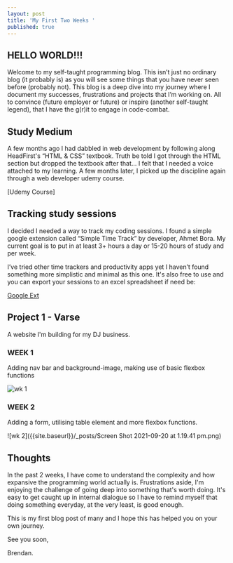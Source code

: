 ```yaml
---
layout: post
title: 'My First Two Weeks '
published: true
---
```

## HELLO WORLD!!! 

Welcome to my self-taught programming blog. This isn’t just no ordinary blog (it probably is) as you will see some things that you have never seen before (probably not). This blog is a deep dive into my journey where I document my successes, frustrations and projects that I’m working on. All to convince (future employer or future) or inspire (another self-taught legend), that I have the g(r)it to engage in code-combat. 

## Study Medium

A few months ago I had dabbled in web development by following along HeadFirst's “HTML & CSS” textbook. Truth be told I got through the HTML section but dropped the textbook after that... I felt that I needed a voice attached to my learning. A few months later, I picked up the discipline again through a web developer udemy course. 

[Udemy Course]

## Tracking study sessions

I decided I needed a way to track my coding sessions. I found a simple google extension called “Simple Time Track” by developer, Ahmet Bora. My current goal is to put in at least 3+ hours a day or 15-20 hours of study and per week. 

I’ve tried other time trackers and productivity apps yet I haven’t found something more simplistic and minimal as this one. It's also free to use and you can export your sessions to an excel spreadsheet if need be: 

[Google Ext](https://chrome.google.com/webstore/detail/simple-time-tracker/ifdmgpcchapjlldljfegfdnojaieacmn?hl=en)

## Project 1 - Varse
A website I'm building for my DJ business.

### WEEK 1

Adding nav bar and background-image, making use of basic flexbox functions

![wk 1]({{site.baseurl}}/_posts/screenshot.png)

### WEEK 2

Adding a form, utilising table element and more flexbox functions. 

![wk 2]({{site.baseurl}}/_posts/Screen Shot 2021-09-20 at 1.19.41 pm.png)

## Thoughts

In the past 2 weeks, I have come to understand the complexity and how expansive the programming world actually is. Frustrations aside, I'm enjoying the challenge of going deep into something that's worth doing. It's easy to get caught up in internal dialogue so I have to remind myself that doing something everyday, at the very least, is good enough. 

This is my first blog post of many and I hope this has helped you on your own journey.

See you soon, 

Brendan.